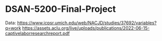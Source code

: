 # DSAN-5200-Final-Project

Data:
https://www.icpsr.umich.edu/web/NACJD/studies/37692/variables?q=work
https://assets.aclu.org/live/uploads/publications/2022-06-15-captivelaborresearchreport.pdf
